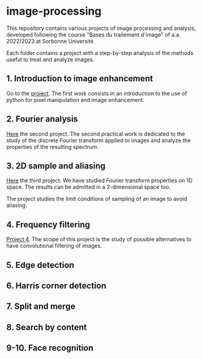 # image-processing

This repository contains various projects of image processing and analysis, developed following the course "Bases du traitement d'image" of a.a. 2022/2023 at Sorbonne Université

Each folder contains a project with a step-by-step analysis of the methods useful to treat and analyze images.

## 1. Introduction to image enhancement
Go to the [project](./1_Intro_image_enhancement). The first work consists in an introduction to the use of python for pixel manipulation and image enhancement. 

## 2. Fourier analysis 
[Here](./2_Fourier_analysis/) the second project. The second practical work is dedicated to the study of the discrete Fourier transform applied to images and analyze the properties of the 
resulting spectrum.

## 3. 2D sample and aliasing 
[Here](./3_2D_sample_and_aliasing/) the third project. We have studied Fourier transform properties on 1D space. The results can be admitted in a 2-dimensional space too. 

The project studies the limit conditions of sampling of an image to avoid aliasing. 

## 4. Frequency filtering 
[Project 4](./4_Frequency_filtering/). The scope of this project is the study of possible alternatives to have convolutional filtering of images. 

## 5. Edge detection 


## 6. Harris corner detection 

## 7. Split and merge

## 8. Search by content 

## 9-10. Face recognition